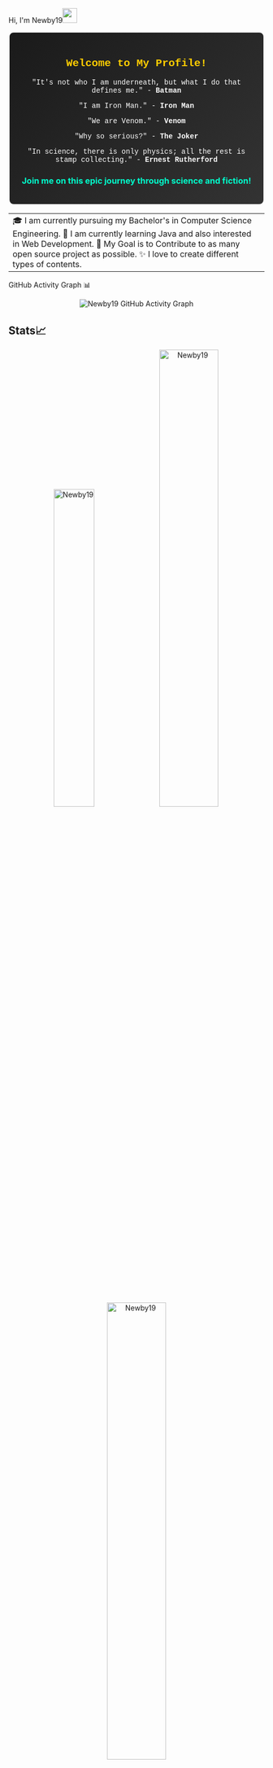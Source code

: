 Hi, I'm Newby19<img src="https://github.com/TheDudeThatCode/TheDudeThatCode/blob/master/Assets/Hi.gif" width="29px">
<div style="border: 2px solid #ffffff; border-radius: 10px; padding: 20px; background: linear-gradient(135deg, #1a1a1a, #333); color: #ffffff; text-align: center;">
    <h2 style="font-family: 'Courier New', Courier, monospace; color: #ffcc00;">Welcome to My Profile!</h2>
    <p style="font-family: 'Courier New', Courier, monospace;">
        "It's not who I am underneath, but what I do that defines me." - <strong>Batman</strong>
    </p>
    <p style="font-family: 'Courier New', Courier, monospace;">
        "I am Iron Man." - <strong>Iron Man</strong>
    </p>
    <p style="font-family: 'Courier New', Courier, monospace;">
        "We are Venom." - <strong>Venom</strong>
    </p>
    <p style="font-family: 'Courier New', Courier, monospace;">
        "Why so serious?" - <strong>The Joker</strong>
    </p>
    <p style="font-family: 'Courier New', Courier, monospace;">
        "In science, there is only physics; all the rest is stamp collecting." - <strong>Ernest Rutherford</strong>
    </p>
    <h3 style="color: #00ffcc;">Join me on this epic journey through science and fiction!</h3>
</div>

<table>
  <tr>
    <td valign="center">
      🎓 I am currently pursuing my Bachelor's in Computer Science Engineering.
      🌱 I am currently learning Java and also interested in Web Development.
      🎯 My Goal is to Contribute to as many open source project as possible.
      ✨ I love to create different types of contents.
<td >
  </tr>
  </table>
 GitHub Activity Graph 📊
<p align="center">
  <img src="https://github-readme-activity-graph.vercel.app/graph?username=Newby19&theme=dracula" alt="Newby19 GitHub Activity Graph">
</p>


## Stats📈
<p align="center">
<img width="40%" src="https://github-readme-stats.vercel.app/api/top-langs?username=Newby19&show_icons=true&theme=batman&title_color=ffff00&text_color=ffffff&bg_color=000000&locale=en&layout=compact&hide_border=true" alt="Newby19" /> 
<img width="48%" src="https://github-readme-stats.vercel.app/api?username=Newby19&show_icons=true&theme=batman&title_color=ffff00&text_color=ffffff&bg_color=000000&locale=en&hide_border=true" alt="Newby19" />
<img width="48%" src="https://github-readme-streak-stats.herokuapp.com/?user=Newby19&theme=batman&hide_border=true" alt="Newby19" />
</p>





[![](https://img.shields.io/badge/-@Newby19-%23181717?style=flat-square&logo=github)](https://github.com/Newby19)
[![](https://img.shields.io/badge/-@Newby19-%231DA1F2?style=flat-square&logo=twitter&logoColor=ffffff)](https://twitter.com/Newby19)
[![](https://img.shields.io/badge/-Newby19-blue?style=flat-square&logo=Linkedin&logoColor=white)](https://www.linkedin.com/in/sankalp-sharma-6342532b4?utm_source=share&utm_campaign=share_via&utm_content=profile&utm_medium=android_app)
[![](https://img.shields.io/badge/-Instagram-blue?style=flat-square&logo=instagram&logoColor=white)](https://www.instagram.com/cascabellah/profilecard/?igsh=MXI2OHZoNWt5OThoNg==)

<!--START_SECTION:activity-->
<!--END_SECTION:activity-->
